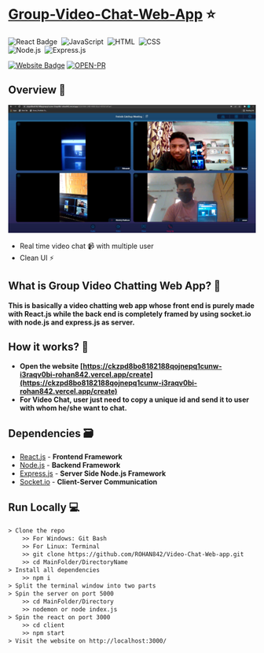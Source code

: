 # [Group-Video-Chat-Web-App](https://ckzpd8bo8182188qojnepq1cunw-i3raqv0bi-rohan842.vercel.app/create) ⭐

![React Badge](http://img.shields.io/badge/Powered%20By-React-blue?style=for-the-badge&logo=)&nbsp;
![JavaScript](https://img.shields.io/badge/JavaScript-F7DF1E?style=for-the-badge&logo=&logoColor)&nbsp;
![HTML](https://img.shields.io/badge/HTML5-E34F26?style=for-the-badge&logo=&logoColor=white)&nbsp;
![CSS](https://img.shields.io/badge/CSS-239120?&style=for-the-badge&logo=&logoColor=white)&nbsp;<br/>
![Node.js](https://img.shields.io/badge/Node.js-43853D?style=for-the-badge&logo=node.js&logoColor=white)&nbsp;
![Express.js](https://img.shields.io/badge/Express.js-404D59?style=for-the-badge)&nbsp;


[![Website Badge](https://img.shields.io/badge/Visit-Now-green?style=for-the-badge&logo=vercel)](https://ckzpd8bo8182188qojnepq1cunw-i3raqv0bi-rohan842.vercel.app/create)
[![OPEN-PR](https://img.shields.io/badge/Open%20For-PR-orange?style=for-the-badge&logo=github)](https://github.com/ROHAN842/Group-Video-Chat-Web-App)

## Overview 👀
<img src="images/videochat2.jpg">

- Real time video chat 📹 with multiple user 
- Clean UI ⚡

## What is Group Video Chatting Web App? 🤔

#### This is basically a video chatting web app whose front end is purely made with React.js while the back end is completely framed by using socket.io with node.js and express.js as server.


## How it works? 🤔
- **Open the website [https://ckzpd8bo8182188qojnepq1cunw-i3raqv0bi-rohan842.vercel.app/create](https://ckzpd8bo8182188qojnepq1cunw-i3raqv0bi-rohan842.vercel.app/create)**
- **For Video Chat, user just need to copy a unique id and send it to user with whom he/she want to chat.**

## Dependencies 🗃

- [React.js](https://reactjs.org/) - **Frontend Framework**
- [Node.js](https://nodejs.org/en/) - **Backend Framework**
- [Express.js](https://expressjs.com/) - **Server Side Node.js Framework**
- [Socket.io](https://socket.io/) - **Client-Server Communication**

## Run Locally 💻

```
> Clone the repo
    >> For Windows: Git Bash
    >> For Linux: Terminal
    >> git clone https://github.com/ROHAN842/Video-Chat-Web-app.git
    >> cd MainFolder/DirectoryName
> Install all dependencies
    >> npm i
> Split the terminal window into two parts 
> Spin the server on port 5000
    >> cd MainFolder/Directory
    >> nodemon or node index.js
> Spin the react on port 3000
    >> cd client
    >> npm start
> Visit the website on http://localhost:3000/
    
```
